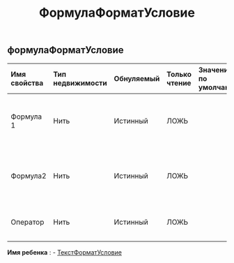 ﻿---
title: ФормулаФорматУсловие
second_title: Aspose.Cells Cloud Documen
type: docs
url: /ru/specification/model/formulaformatcondition/
description: "Aspose.Cells Спецификация облачной модели: FormulaFormatCondition. Легко обрабатывайте Excel и другие документы электронных таблиц с помощью таких функций, как открытие, создание, редактирование, разделение, слияние, сравнение и преобразование."
weight: 50
---
## **формулаФорматУсловие**

 

| Имя свойства| Тип недвижимости| Обнуляемый| Только чтение| Значение по умолчанию| Описание|
|:- |:- |:- |:- |:- |:- |
| Формула 1| Нить| Истинный| ЛОЖЬ|| Получает и задает значение или выражение, связанное с условным форматированием.|
| Формула2| Нить| Истинный| ЛОЖЬ|| Получает и задает значение или выражение, связанное с условным форматированием.|
| Оператор| Нить| Истинный| ЛОЖЬ|| Получает и задает тип оператора условного форматирования.|

**Имя ребенка** : 
	-  [ТекстФорматУсловие](textformatcondition) 
